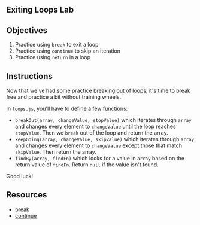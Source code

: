 Exiting Loops Lab
---

## Objectives

1. Practice using `break` to exit a loop
2. Practice using `continue` to skip an iteration
3. Practice using `return` in a loop

## Instructions

Now that we've had some practice breaking out of loops, it's time to break free and practice a bit without training wheels.

In `loops.js`, you'll have to define a few functions:

- `breakOut(array, changeValue, stopValue)` which iterates through `array` and changes every element to `changeValue` until the loop reaches `stopValue`. Then we `break` out of the loop and return the array.
- `keepGoing(array, changeValue, skipValue)` which iterates through `array` and changes every element to `changeValue` except those that match `skipValue`. Then return the array.
- `findBy(array, findFn)` which looks for a value in `array` based on the return value of `findFn`. Return `null` if the value isn't found.

Good luck!

## Resources

- [break](https://developer.mozilla.org/en-US/docs/Web/JavaScript/Reference/Statements/break)
- [continue](https://developer.mozilla.org/en-US/docs/Web/JavaScript/Reference/Statements/continue)
